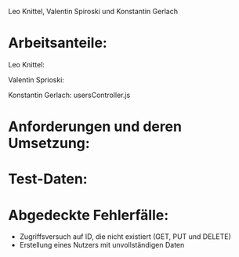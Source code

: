 Leo Knittel, Valentin Spiroski und Konstantin Gerlach

# Arbeitsanteile:
Leo Knittel:


Valentin Sprioski:


Konstantin Gerlach:
usersController.js


# Anforderungen und deren Umsetzung:

# Test-Daten:

# Abgedeckte Fehlerfälle:
- Zugriffsversuch auf ID, die nicht existiert (GET, PUT und DELETE)
- Erstellung eines Nutzers mit unvollständigen Daten
